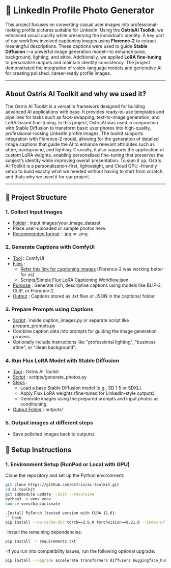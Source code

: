 # 🧠 LinkedIn Profile Photo Generator

This project focuses on converting casual user images into professional-looking profile pictures suitable for LinkedIn. Using the **OstrisAI Toolkit**, we enhanced visual quality while preserving the individual’s identity. A key part of our workflow involved captioning images using **Florence-2** to extract meaningful descriptions. These captions were used to guide **Stable Diffusion** —a powerful image generation model—to enhance pose, background, lighting, and attire. Additionally, we applied **LoRA fine-tuning** to personalize outputs and maintain identity consistency. The project demonstrated the integration of vision-language models and generative AI for creating polished, career-ready profile images.

---
## About Ostris AI Toolkit and why we used it?
The Ostris AI Toolkit is a versatile framework designed for building advanced AI applications with ease. It provides ready-to-use templates and pipelines for tasks such as face-swapping, text-to-image generation, and LoRA-based fine-tuning. In this project, OstrisAI was used in conjunction with Stable Diffusion to transform basic user photos into high-quality, professional-looking LinkedIn profile images. The toolkit supports integration with Florence-2 model, allowing for the generation of detailed image captions that guide the AI to enhance relevant attributes such as attire, background, and lighting. Crucially, it also supports the application of custom LoRA weights, enabling personalized fine-tuning that preserves the subject’s identity while improving overall presentation. To sum it up, Ostris AI-Toolkit is a personalization-first, lightweight, and Cloud GPU -friendly setup to build exactly what we needed without having to start from scratch, and thats why we used it for our project.

---
## 📁 Project Structure

### 1. Collect Input Images
- <ins>Folder</ins> : input images/your_image_dataset
- Place user-uploaded or sample photos here.
- <ins>Recommended format</ins> : .jpg or .png.

### 2. Generate Captions with ComfyUI
- <ins>Tool</ins> : ComfyUI
- <ins>Files</ins> :
  - [Refer this link for captioning images](https://github.com/TheLocalLab/fluxgym-Colab?tab=readme-ov-file) (Florence-2 was working better for us)
  - Scripts/Simple Flux LoRA Captioning Workflow.json
- <ins>Purpose</ins> : Generate rich, descriptive captions using models like BLIP-2, CLIP, or Florence-2. 
- <ins>Output</ins> : Captions stored as .txt files or JSON in the captions/ folder.

### 3. Prepare Prompts using Captions
- <ins>Script</ins> : inside caption_images.py or separate script like prepare_prompts.py
- Combine caption data into prompts for guiding the image generation process.
- Optionally include instructions like "professional lighting", "business attire", or "clean background".

### 4. Run Flux LoRA Model with Stable Diffusion
- <ins>Tool</ins> : Ostris AI Toolkit
- <ins>Script</ins> : scripts/generate_photos.py
- <ins>Steps</ins> :
  - Load a base Stable Diffusion model (e.g., SD 1.5 or SDXL).
  - Apply Flux LoRA weights (fine-tuned for LinkedIn-style outputs).
  - Generate images using the prepared prompts and input photos as conditioning.
- <ins>Output Folder</ins> : outputs/

### 5. Output images at different steps
- Save polished images back to outputs/.

## 📄 Setup Instructions
### 1. Environment Setup (RunPod or Local with GPU)

Clone the repository and set up the Python environment:

```bash
git clone https://github.com/ostris/ai-toolkit.git
cd ai-toolkit
git submodule update --init --recursive
python3 -m venv venv
source venv/bin/activate

-Install PyTorch (tested version with CUDA 12.6):
```bash
pip install --no-cache-dir torch==2.6.0 torchvision==0.21.0 --index-url https://download.pytorch.org/whl/cu126
```
-Install the remaining dependencies:
```bash
pip install -r requirements.txt
```
-If you run into compatibility issues, run the following optional upgrade:
```bash
pip install --upgrade accelerate transformers diffusers huggingface_hub
```

